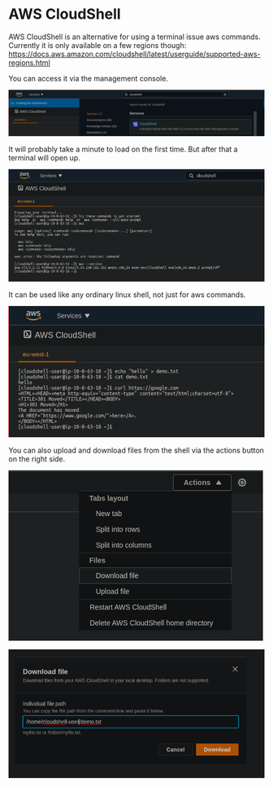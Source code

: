# AWS CloudShell

AWS CloudShell is an alternative for using a terminal issue aws commands.
Currently it is only available on a few regions though: https://docs.aws.amazon.com/cloudshell/latest/userguide/supported-aws-regions.html

You can access it via the management console.

![](img/2021-08-17-11-00-38.png)

It will probably take a minute to load on the first time. But after that a terminal will open up.

![](img/2021-08-17-11-02-16.png)

It can be used like any ordinary linux shell, not just for aws commands.

![](img/2021-08-17-11-04-16.png)

You can also upload and download files from the shell via the actions button on the right side.

![](img/2021-08-17-11-04-55.png)

![](img/2021-08-17-11-05-35.png)

